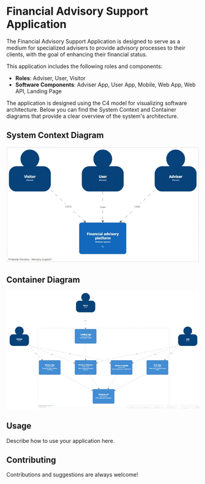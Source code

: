 # Financial Advisory Support Application

The Financial Advisory Support Application is designed to serve as a medium for specialized advisers to provide advisory processes to their clients, with the goal of enhancing their financial status.

This application includes the following roles and components:

- **Roles**: Adviser, User, Visitor
- **Software Components**: Adviser App, User App, Mobile, Web App, Web API, Landing Page

The application is designed using the C4 model for visualizing software architecture. Below you can find the System Context and Container diagrams that provide a clear overview of the system's architecture.

## System Context Diagram

![System Context Diagram](./images/SystemContextDiagram.jpeg)

## Container Diagram

![Container Diagram](./images/ContainerDiagram.jpeg)

## Usage

Describe how to use your application here.

## Contributing

Contributions and suggestions are always welcome!
